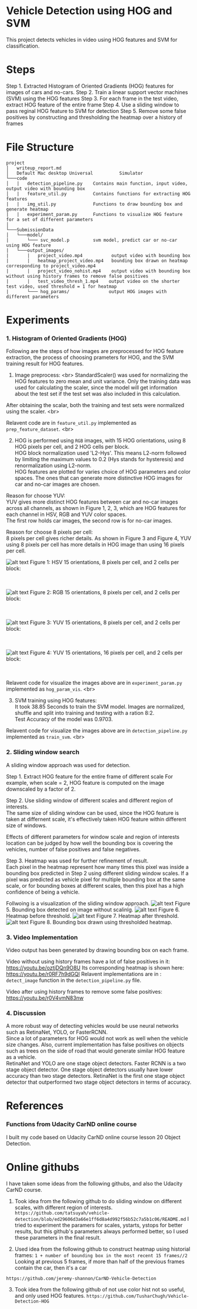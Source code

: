 # Vehicle Detection using HOG and SVM
This project detects vehicles in video using HOG features and SVM for classification.

# Steps
Step 1. Extracted Histogram of Oriented Gradients (HOG) features for images of cars and no-cars.
Step 2. Train a linear support vector machines (SVM) using the HOG features
Step 3. For each frame in the test video, extract HOG feature of the entire frame
Step 4. Use a sliding window to pass reginal HOG feature to SVM for detection 
Step 5. Remove some false positives by constructing and thresholding the heatmap over a history of frames 

# File Structure

```
project
│   writeup_report.md
│   Default Mac desktop Universal          Simulator
└───code
│   |   detection_pipeline.py    Contains main function, input video, output video with bounding box
│   |   feature_util.py          Contains functions for extracting HOG features
|   |   img_util.py              Functions to draw bounding box and generate heatmap
|   |   experiment_param.py      Functions to visualize HOG feature for a set of different parameters
│   
└───SubmissionData
│   └───model/       
|       └─── svc_model.p         svm model, predict car or no-car using HOG feature  
|   └───output_images/   
|       |   project_video.mp4           output video with bounding box  
|       |   heatmap_project_video.mp4   bounding box drawn on heatmap corresponding to project_video.mp4
|       |   project_video_nohist.mp4    output video with bounding box without using history frames to remove false positives
|       |   test_video_thresh_1.mp4    output video on the shorter test video, used threshold = 1 for heatmap 
|       └─── hog_params/               output HOG images with different parameters
```

[//]: # (Image References)
[HSV_HOG]: ./SubmissionData/output_images/hog_params/HSV_ori_15_pixPcell_8_cellPblock_2hog_visuallize.jpg
[RGB_HOG]: ./SubmissionData/output_images/hog_params/RGB_ori_15_pixPcell_8_cellPblock_2hog_visuallize.jpg
[YUV_HOG_8]: ./SubmissionData/output_images/hog_params/YUV_ori_15_pixPcell_8_cellPblock_2hog_visuallize.jpg
[YUV_HOG_16]: ./SubmissionData/output_images/hog_params/YUV_ori_15_pixPcell_16_cellPblock_2hog_visuallize.jpg


[heatmap_thresh]: ./SubmissionData/output_images/heatmap_thresh.jpg
[heatmap]: ./SubmissionData/output_images/heatmap_original.jpg
[bbox_scale_1]: ./SubmissionData/output_images/1_bbox_detected.jpg
[bbox_heatmap]: ./SubmissionData/output_images/bbox_heatmap.jpg


# Experiments

### 1. Histogram of Oriented Gradients (HOG)

Following are the steps of how images are preprocessed for HOG feature extraction, the process of 
choosing prameters for HOG, and the SVM training result for HOG features. 

1. Image preprocess: <br\>
StandardScaler() was used for normalizing the HOG features to zero mean and unit variance.
Only the training data was used for calculating the scaler, since the model 
will get information about the test set if the test set was also included in this calculation.

After obtaining the scalar, both the training and test sets were normalized using the scaler. <br\>

Relavent code are in `feature_util.py` implemented as  `prep_feature_dataset`. <br\>

2. HOG is performed using `RGB` images, with 15 HOG orientations, 
using 8  HOG pixels per cell, and 2 HOG cells per block. <br/>
HOG block normalization used 'L2-Hys'. This means L2-norm followed by limiting the maximum 
values to 0.2 (Hys stands for hysteresis) and renormalization using L2-norm. <br/>
HOG features are plotted for varies choice of HOG parameters and color spaces. The ones that 
can generate more distinctive HOG images for car and no-car images are chosen. <br/>

Reason for choose YUV:  <br/>
YUV gives more distinct HOG features between car and no-car images across all channels, as shown
 in Figure 1, 2, 3, which are HOG features for each channel in HSV, RGB and YUV color spaces.<br/>
The first row holds car images, the second row is for no-car images.<br/>

Reason for choose 8 pixels per cell: <br/>
8 pixels per cell gives richer details. As shown in Figure 3 and Figure 4, YUV using 8 pixels per cell
 has more details in HOG image than using 16 pixels per cell.<br/>

![alt text][HSV_HOG]
Figure 1: HSV 15 orientations, 8 pixels per cell, and 2 cells per block:<br/><br/><br/>

![alt text][RGB_HOG]
Figure 2: RGB 15 orientations, 8 pixels per cell, and 2 cells per block:<br/><br/><br/>

![alt text][YUV_HOG_8]
Figure 3: YUV 15 orientations, 8 pixels per cell, and 2 cells per block:<br/><br/><br/>

![alt text][YUV_HOG_16]
Figure 4: YUV 15 orientations, 16 pixels per cell, and 2 cells per block:<br/><br/><br/>

Relavent code for visualize the images above are in `experiment_param.py` implemented as `hog_param_vis`. <br\>

3. SVM training using HOG features:<br/>
It took 38.85 Seconds to train the SVM model. Images are normalized, shuffle and split into training and testing
with a ration 8:2. <br/>
Test Accuracy of the model was 0.9703.

Relavent code for visualize the images above are in `detection_pipeline.py` implemented as `train_svm`. <br\>

### 2. Sliding window search

A sliding window approach was used for detection.

Step 1. Extract HOG feature for the entire frame of different scale
For example, when scale = 2, HOG feature is computed on the image downscaled by a factor of 2. 

Step 2. Use sliding window of different scales and different region of interests.<br/>
The same size of sliding window can be used, since the HOG feature is taken at differnent scale,
it's effectively taken HOG feature within different size of windows.

Effects of different parameters for window scale and region of interests location can be judged
by how well the bounding box is covering the vehicles, number of false positives and false negatives.

Step 3. Heatmap was used for further refinement of result.<br/>
Each pixel in the heatmap represent how many times this pixel was inside a bounding box
predicted in Step 2 using different sliding window scales. If a pixel was predicted as vehicle pixel
for multiple bounding box at the same scale, or for bounding boxes at different scales, then
this pixel has a high confidence of being a vehicle. 

Follwoing is a visualization of the sliding window approach. 
![alt text][bbox_scale_1]
Figure 5. Bounding box detected on image without scalinlg. 
![alt text][heatmap]
Figure 6. Heatmap before threshold.
![alt text][heatmap_thresh]
Figure 7. Heatmap after threshold.
![alt text][bbox_heatmap]
Figure 8. Bounding box drawn using thresholded heatmap.



### 3. Video Implementation
Video output has been generated by drawing bounding box on each frame. 

Video without using history frames have a lot of false positives in it: <br/>
https://youtu.be/oztjDQn9O8U
Its corresponding heatmap is shown here: <br/>
https://youtu.be/r0RF7h9dGQI
Relavent implementations are in : `detect_image` function in the `detection_pipeline.py` file. <br/>

Video after using history frames to remove some false positives:<br/>
https://youtu.be/r0V4vmN83nw

### 4. Discussion
A more robust way of detecting vehicles would be use neural networks such as RetinaNet, YOLO, or FasterRCNN.<br/>
Since a lot of parameters for HOG would not work as well when the vehicle size changes. Also, current implementation
has false positives on objects such as trees on the side of road that would generate similar HOG feature
as a vehicle. <br/>
RetinaNet and YOLO are one stage object detectors. Faster RCNN is a two stage object detector.
One stage object detectors usually have lower accuracy than two stage detectors. 
RetinaNet is the first one stage object detector that outperformed two stage object detectors 
in terms of accuracy. 


# References
### Functions from Udacity CarND online course
I built my code based on Udacity CarND online course lesson 20 Object Detection. 
 
# Online githubs
I have taken some ideas from the following githubs, and also the Udacity CarND course.
1. Took idea from the following github to do sliding window on different scales, with different 
region of interests. 
`https://github.com/tatsuyah/vehicle-detection/blob/ed29606d3a66e1ff6d8a4d992f56b52c7a5b1c06/README.md`
I tried to experiment the paramers for scales, ystarts, ystops for better results, but this github's parameters 
always performed better, so I used these parameters in the final result.

2. Used idea from the following github to construct heatmap using historial frames:
`1 + number of bounding box in the most recent 15 frames//2`  
Looking at previous 5 frames, if more than half of the previous frames contain the car, 
then it's a car

`https://github.com/jeremy-shannon/CarND-Vehicle-Detection`

3. Took idea from the following github of not use color hist not so useful, and only used HOG features.
`https://github.com/TusharChugh/Vehicle-Detection-HOG`

